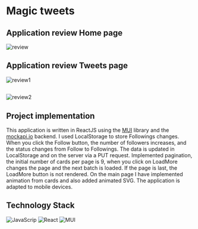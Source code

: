 # Magic tweets

## Application review Home page

![review](./assets/animateHome.gif)

## Application review Tweets page

![review1](./assets/animatedTweets1.gif)

##

![review2](./assets/animatedTweets2.gif)

## Project implementation

This application is written in ReactJS using the
[MUI](https://mui.com/material-ui/getting-started/overview/) library and the
[mockapi.io](https://mockapi.io/) backend. I used LocalStorage to store
Followings changes. When you click the Follow button, the number of followers
increases, and the status changes from Follow to Followings. The data is updated
in LocalStorage and on the server via a PUT request. Implemented pagination, the
initial number of cards per page is 9, when you click on LoadMore changes the
page and the next batch is loaded. If the page is last, the LoadMore button is
not rendered. On the main page I have implemented animation from cards and also
added animated SVG. The application is adapted to mobile devices.

## Technology Stack

![JavaScrip](https://img.shields.io/badge/JavaScript-323330?style=for-the-badge&logo=javascript&logoColor=F7DF1E)
![React](https://img.shields.io/badge/React-20232A?style=for-the-badge&logo=react&logoColor=61DAFB)
![MUI](https://img.shields.io/badge/Material%20UI-007FFF?style=for-the-badge&logo=mui&logoColor=white)

